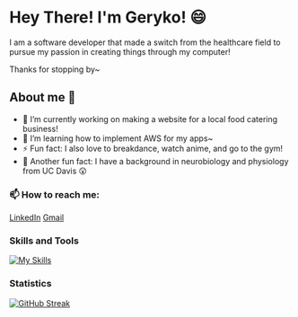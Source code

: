 # Hey There! I'm Geryko! 😄
  I am a software developer that made a switch from the healthcare field to pursue my passion in creating things through my computer!

  Thanks for stopping by~
  
## About me 🤔
- 🔭 I’m currently working on making a website for a local food catering business!
- 🌱 I’m learning how to implement AWS for my apps~
- ⚡ Fun fact: I also love to breakdance, watch anime, and go to the gym!
- 🧠 Another fun fact: I have a background in neurobiology and physiology from UC Davis 😲

### 📫 How to reach me:
[LinkedIn](https://www.linkedin.com/in/geryko-menta-36a0b0215/)
[Gmail](gakidogeck@gmail.com)

### Skills and Tools
[![My Skills](https://skillicons.dev/icons?i=js,html,css,aws,express,mysql,nodejs,postgres,react,py,flask)](https://skillicons.dev)


### Statistics
[![GitHub Streak](https://streak-stats.demolab.com/?user=glmenta&theme=dark)](https://git.io/streak-stats)
<!--
**glmenta/glmenta** is a ✨ _special_ ✨ repository because its `README.md` (this file) appears on your GitHub profile.

Here are some ideas to get you started:
- 🔭 I’m currently working on a capstone project
- 🌱 I’m currently learning ...
- 👯 I’m looking to collaborate on ...
- 🤔 I’m looking for help with ...
- 💬 Ask me about ...
- 📫 How to reach me: ...
- 😄 Pronouns: ...
- ⚡ Fun fact: ...
-->
